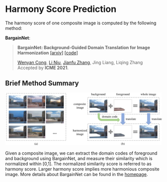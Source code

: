 # Harmony Score Prediction

The harmony score of one composite image is computed by the following method:

**BargainNet**:

> **BargainNet: Background-Guided Domain Translation for Image Harmonization**  [[arxiv]](https://arxiv.org/abs/2009.09169) [[code]](https://github.com/bcmi/BargainNet-Image-Harmonization)<br>
>
> [Wenyan Cong](https://wenyancong.com/), [Li Niu](http://bcmi.sjtu.edu.cn/home/niuli/), [Jianfu Zhang](http://scholar.google.com/citations?user=jSiStc4AAAAJ&hl=zh-CN), Jing Liang, Liqing Zhang<br>
> Accepted by **ICME 2021**.

## Brief Method Summary

<img src="../resources/harmony_score_bargainet.jpg" style="zoom:80%;" />

Given a composite image, we can extract the domain codes of foreground and background using BargainNet, and measure their similarity which is normalized within [0,1]. The normalized similarity score is referred to as harmony score. Larger harmony score implies more harmonious composite image. More details about BargainNet can be found in the [homepage](https://github.com/bcmi/BargainNet-Image-Harmonization).